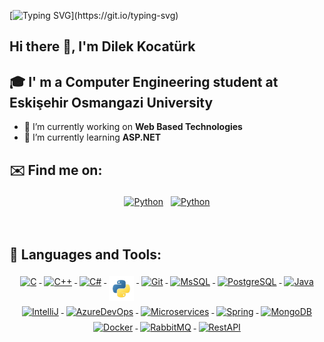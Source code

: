 [![Typing SVG](https://readme-typing-svg.herokuapp.com?font=Courier+new&color=%23808080&size=40&width=800&duration=6969&lines=Welcome+to+my+profile!)](https://git.io/typing-svg)

## Hi there 👋, I'm Dilek Kocatürk
<!--![visitors](https://visitor-badge.glitch.me/badge?page_id=page.id)


![](https://visitor-badge.laobi.icu/badge?page_id=dilekkocaturk.dilekkocaturk)-->
<!--[![Github](https://img.shields.io/github/followers/dilekkocaturk?label=Followers&style=social)](https://github.com/dilekkocaturk)-->

## 🎓 I' m a Computer Engineering student at Eskişehir Osmangazi University

* 🔭 I’m currently working on **Web Based Technologies**
* 🌱 I’m currently learning **ASP.NET**

<!--🔭 I’m currently building my Fiverr Gigs.
🌱 I’m currently learning Rshiny.
👯 I’m looking to collaborate with anyone on any project.
💬 Ask me about anything
🤖 I am a PyData Mentor. How may AI help you?-->

## ✉️ Find me on:

<p align="center">
 <a href="https://linkedin.com/in/dilekkocaturk" target="_blank" rel="noopener noreferrer"> <img src="https://cdn.jsdelivr.net/npm/simple-icons@v3/icons/linkedin.svg" alt="Python" height="40" style="vertical-align:top; margin:4px"></a>
 <a href="mailto:dilekkocaturrk@gmail.com"> <img src="https://cdn.jsdelivr.net/npm/simple-icons@v3/icons/gmail.svg" alt="Python" height="40" style="vertical-align:top; margin:4px"></a>
</p>

<br />

## 🧰 Languages and Tools:
<p align="center">
<a href="https://www.w3schools.com/c/index.php"> <img src="https://upload.wikimedia.org/wikipedia/commons/1/19/C_Logo.png" alt="C" height="40" style="vertical-align:top; margin:4px">
<a href="https://www.w3schools.com/cpp/"> <img src="https://upload.wikimedia.org/wikipedia/commons/thumb/1/18/ISO_C%2B%2B_Logo.svg/1822px-ISO_C%2B%2B_Logo.svg.png" alt="C++" height="40" style="vertical-align:top; margin:4px">
<a href="https://www.w3schools.com/cs/index.php"> <img src="https://cdn.icon-icons.com/icons2/2415/PNG/512/csharp_original_logo_icon_146578.png" alt="C#" height="40" style="vertical-align:top; margin:4px">
<a href="https://www.python.org/"> <img src="https://raw.githubusercontent.com/github/explore/80688e429a7d4ef2fca1e82350fe8e3517d3494d/topics/python/python.png" alt="Python" height="40" style="vertical-align:top; margin:4px">
<a href="https://git-scm.com/"> <img src="https://git-scm.com/images/logos/downloads/Git-Icon-1788C.png" alt="Git" height="40" style="vertical-align:top; margin:4px">
<a href="https://www.microsoft.com/tr-tr/sql-server/sql-server-2019"> <img src="https://user-images.githubusercontent.com/4249331/52232852-e2c4f780-28bd-11e9-835d-1e3cf3e43888.png" alt="MsSQL" height="40" style="vertical-align:top; margin:4px">
<a href="https://www.postgresql.org/"> <img src="https://upload.wikimedia.org/wikipedia/commons/thumb/2/29/Postgresql_elephant.svg/1985px-Postgresql_elephant.svg.png" alt="PostgreSQL" height="40" style="vertical-align:top; margin:4px">
<a href="https://www.java.com/tr/"> <img src="https://cdn-icons-png.flaticon.com/512/226/226777.png" alt="Java" height="40" style="vertical-align:top; margin:4px"> 
<a href="https://www.jetbrains.com/idea/"> <img src="https://upload.wikimedia.org/wikipedia/commons/thumb/9/9c/IntelliJ_IDEA_Icon.svg/1200px-IntelliJ_IDEA_Icon.svg.png" alt="IntelliJ" height="40" style="vertical-align:top; margin:4px"> 
<a href="https://azure.microsoft.com/en-us/products/devops"> <img src="https://zeevector.com/wp-content/uploads/Azure-Devops-Logo-Transparent-387x258.png" alt="AzureDevOps" height="40" style="vertical-align:top; margin:4px"> 
 <a href="https://microservices.io/"> <img src="https://cdn-icons-png.flaticon.com/512/6146/6146606.png" alt="Microservices" height="40" style="vertical-align:top; margin:4px">  
<a href="https://spring.io/"> <img src="https://static-00.iconduck.com/assets.00/spring-icon-256x256-2efvkvky.png" alt="Spring" height="40" style="vertical-align:top; margin:4px">  
<a href="https://www.mongodb.com/"> <img src="https://cdn.iconscout.com/icon/free/png-256/mongodb-2-1175137.png" alt="MongoDB" height="40" style="vertical-align:top; margin:4px"> 
<a href="https://www.docker.com/"> <img src="https://www.docker.com/wp-content/uploads/2022/03/Moby-logo.png" alt="Docker" height="40" style="vertical-align:top; margin:4px">  
<a href="https://www.rabbitmq.com/"> <img src="https://quinngil.com/content/images/2017/04/rabbitmq.svg" alt="RabbitMQ" height="40" style="vertical-align:top; margin:4px"> 
<a href="https://restfulapi.net/"> <img src="https://uxwing.com/wp-content/themes/uxwing/download/web-app-development/rest-api-icon.png" alt="RestAPI" height="40" style="vertical-align:top; margin:4px"> 

<!--
<img src="https://raw.githubusercontent.com/github/explore/80688e429a7d4ef2fca1e82350fe8e3517d3494d/topics/javascript/javascript.png" alt="Javascript" height="40" style="vertical-align:top; margin:4px">
<img src="https://raw.githubusercontent.com/github/explore/80688e429a7d4ef2fca1e82350fe8e3517d3494d/topics/visual-studio-code/visual-studio-code.png" alt="VS Code" height="40" style="vertical-align:top; margin:4px">
-->  
</p>

<!--## 🏆 My Github Stats:

[GitHub stats](https://github-readme-stats.vercel.app/api?username=dilekkocaturk&show_icons=true&theme=tokyonight)
![Top Langs](https://github-readme-stats.vercel.app/api/top-langs/?username=dilekkocaturk&theme=tokyonight)-->
 
<!--![GitHub Stats](https://github-readme-stats.vercel.app/api?username=dilekkocaturk&show_icons=true&theme=radical)
![GitHub Langs](https://github-readme-stats.vercel.app/api/top-langs/?username=dilekkocaturk&show_icons=true&theme=radical)-->
 
 

<!--
**dilekkocaturk/dilekkocaturk** is a ✨ _special_ ✨ repository because its `README.md` (this file) appears on your GitHub profile.

Here are some ideas to get you started:

- 🔭 I’m currently working on ...
- 🌱 I’m currently learning ...
- 👯 I’m looking to collaborate on ...
- 🤔 I’m looking for help with ...
- 💬 Ask me about ...
- 📫 How to reach me: ...
- 😄 Pronouns: ...
- ⚡ Fun fact: ...
-->
